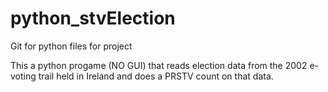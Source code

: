 # python_stvElection
Git for python files for project

This a python progame (NO GUI) that reads election data from the 2002 e-voting trail held in Ireland and does a PRSTV count on that data.
